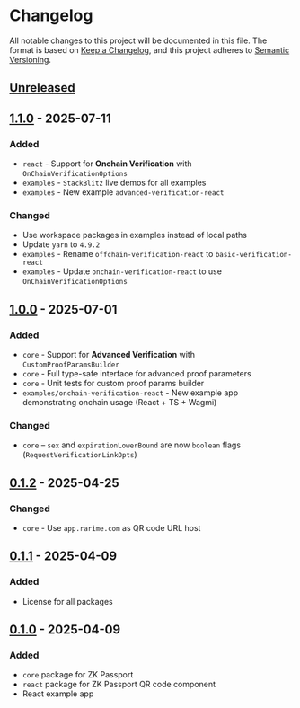 # Changelog
All notable changes to this project will be documented in this file.
The format is based on [Keep a Changelog], and this project adheres to [Semantic Versioning].

## [Unreleased]

## [1.1.0] - 2025-07-11
### Added
- `react` - Support for **Onchain Verification** with `OnChainVerificationOptions`
- `examples` - `StackBlitz` live demos for all examples
- `examples` - New example `advanced-verification-react`

### Changed
- Use workspace packages in examples instead of local paths
- Update `yarn` to `4.9.2`
- `examples` - Rename `offchain-verification-react` to `basic-verification-react`
- `examples` - Update `onchain-verification-react` to use `OnChainVerificationOptions`

## [1.0.0] - 2025-07-01
### Added
- `core` - Support for **Advanced Verification** with `CustomProofParamsBuilder`
- `core` - Full type-safe interface for advanced proof parameters
- `core` - Unit tests for custom proof params builder
- `examples/onchain-verification-react` - New example app demonstrating onchain usage (React + TS + Wagmi)

### Changed
- `core` – `sex` and `expirationLowerBound` are now `boolean` flags (`RequestVerificationLinkOpts`)

## [0.1.2] - 2025-04-25
### Changed
- `core` - Use `app.rarime.com` as QR code URL host

## [0.1.1] - 2025-04-09
### Added
- License for all packages

## [0.1.0] - 2025-04-09
### Added
- `core` package for ZK Passport
- `react` package for ZK Passport QR code component
- React example app


[Keep a Changelog]: https://keepachangelog.com/en/1.0.0/
[Semantic Versioning]: https://semver.org/spec/v2.0.0.html

[Unreleased]: https://github.com/rarimo/zk-passport/compare/1.1.0...HEAD
[1.1.0]: https://github.com/rarimo/zk-passport/compare/1.0.0...1.1.0
[1.0.0]: https://github.com/rarimo/zk-passport/compare/0.1.2...1.0.0
[0.1.2]: https://github.com/rarimo/zk-passport/compare/0.1.1...0.1.2
[0.1.1]: https://github.com/rarimo/zk-passport/compare/0.1.0...0.1.1
[0.1.0]: https://github.com/rarimo/zk-passport/releases/tag/0.1.0
